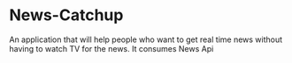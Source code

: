 # News-Catchup
An application that will help people who want to get real time news without having to watch TV for the news. It consumes News Api
